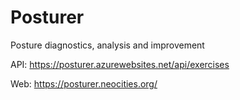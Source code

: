 # Posturer
Posture diagnostics, analysis and improvement

API: https://posturer.azurewebsites.net/api/exercises

Web: https://posturer.neocities.org/
